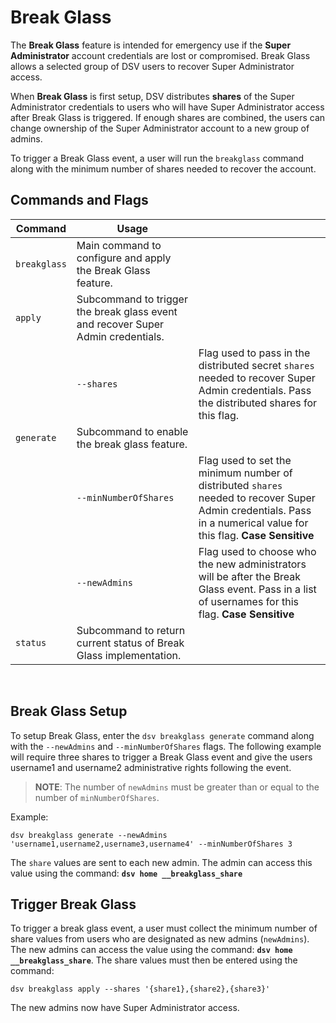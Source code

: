 [title]: # (Break Glass)
[tags]: # (DevOps Secrets Vault,DSV,break glass)
[priority]: # (7000)

# Break Glass

The **Break Glass** feature is intended for emergency use if the **Super Administrator** account credentials are lost or compromised. Break Glass allows a selected group of DSV users to recover Super Administrator access.

When **Break Glass** is first setup, DSV distributes **shares** of the Super Administrator credentials to users who will have Super Administrator access after Break Glass is triggered. If enough shares are combined, the users can change ownership of the Super Administrator account to a new group of admins. 

To trigger a Break Glass event, a user will run the `breakglass` command along with the minimum number of shares needed to recover the account. 

## Commands and Flags

|Command|Usage||
|---|---|---|
|`breakglass`| Main command to configure and apply the Break Glass feature.||
|`apply`| Subcommand to trigger the break glass event and recover Super Admin credentials.||
||`--shares`| Flag used to pass in the distributed secret `shares` needed to recover Super Admin credentials. Pass the distributed shares for this flag.|
|`generate`| Subcommand to enable the break glass feature.||
||`--minNumberOfShares`| Flag used to set the minimum number of distributed `shares` needed to recover Super Admin credentials. Pass in a numerical value for this flag. **Case Sensitive**|
||`--newAdmins`| Flag used to choose who the new administrators will be after the Break Glass event. Pass in a list of usernames for this flag. **Case Sensitive**|
|`status`| Subcommand to return current status of Break Glass implementation.||
<br>

## Break Glass Setup

To setup Break Glass, enter the `dsv breakglass generate` command along with the `--newAdmins` and `--minNumberOfShares` flags. The following example will require three shares to trigger a Break Glass event and give the users username1 and username2 administrative rights following the event. 

>**NOTE**: The number of `newAdmins` must be greater than or equal to the number of `minNumberOfShares`.

Example:

```
dsv breakglass generate --newAdmins 'username1,username2,username3,username4' --minNumberOfShares 3
```

The `share` values are sent to each new admin. The admin can access this value using the command: **`dsv home __breakglass_share`**

## Trigger Break Glass

To trigger a break glass event, a user must collect the minimum number of share values from users who are designated as new admins (`newAdmins`). The new admins can access the value using the command: **`dsv home __breakglass_share`**. The share values must then be entered using the command:

```
dsv breakglass apply --shares '{share1},{share2},{share3}'
```

The new admins now have Super Administrator access.